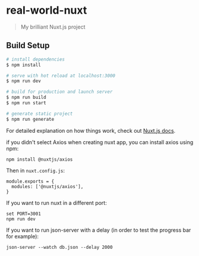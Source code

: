 # real-world-nuxt

> My brilliant Nuxt.js project

## Build Setup

``` bash
# install dependencies
$ npm install

# serve with hot reload at localhost:3000
$ npm run dev

# build for production and launch server
$ npm run build
$ npm run start

# generate static project
$ npm run generate
```

For detailed explanation on how things work, check out [Nuxt.js docs](https://nuxtjs.org).

if you didn't select Axios when creating nuxt app, you can install axios using npm:
```
npm install @nuxtjs/axios
```
Then in `nuxt.config.js`:
```
module.exports = {
  modules: ['@nuxtjs/axios'],
}
```

If you want to run nuxt in a different port:
```
set PORT=3001
npm run dev
```
If you want to run json-server with a delay (in order to test the progress bar for example):
```
json-server --watch db.json --delay 2000
```
